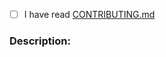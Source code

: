 - [ ] I have read [CONTRIBUTING.md](https://github.com/itsjoshpark/FrontRow/blob/main/CONTRIBUTING.md)

### Description:
